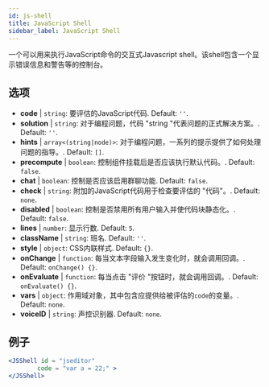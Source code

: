 ```yaml
---
id: js-shell
title: JavaScript Shell
sidebar_label: JavaScript Shell
---
```


一个可以用来执行JavaScript命令的交互式Javascript shell。该shell包含一个显示错误信息和警告等的控制台。

## 选项

* __code__ | `string`: 要评估的JavaScript代码. Default: `''`.
* __solution__ | `string`: 对于编程问题，代码 "string "代表问题的正式解决方案。. Default: `''`.
* __hints__ | `array<(string|node)>`: 对于编程问题，一系列的提示提供了如何处理问题的指导。. Default: `[]`.
* __precompute__ | `boolean`: 控制组件挂载后是否应该执行默认代码。. Default: `false`.
* __chat__ | `boolean`: 控制是否应该启用群聊功能. Default: `false`.
* __check__ | `string`: 附加的JavaScript代码用于检查要评估的 "代码"。. Default: `none`.
* __disabled__ | `boolean`: 控制是否禁用所有用户输入并使代码块静态化。. Default: `false`.
* __lines__ | `number`: 显示行数. Default: `5`.
* __className__ | `string`: 班名. Default: `''`.
* __style__ | `object`: CSS内联样式. Default: `{}`.
* __onChange__ | `function`: 每当文本字段输入发生变化时，就会调用回调。. Default: `onChange() {}`.
* __onEvaluate__ | `function`: 每当点击 "评价 "按钮时，就会调用回调。. Default: `onEvaluate() {}`.
* __vars__ | `object`: 作用域对象，其中包含应提供给被评估的`code`的变量。. Default: `none`.
* __voiceID__ | `string`: 声控识别器. Default: `none`.


## 例子

```jsx live
<JSShell id = "jseditor" 
        code = "var a = 22;" >
</JSShell>
```

